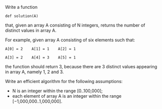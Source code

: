 Write a function

`def solution(A)`

that, given an array A consisting of N integers, returns the number of distinct values in array A.

For example, given array A consisting of six elements such that:

 `A[0] = 2    A[1] = 1    A[2] = 1`

 `A[3] = 2    A[4] = 3    A[5] = 1`

the function should return 3, because there are 3 distinct values appearing in array A, namely 1, 2 and 3.

Write an efficient algorithm for the following assumptions:

* N is an integer within the range [0..100,000];
* each element of array A is an integer within the range [−1,000,000..1,000,000].